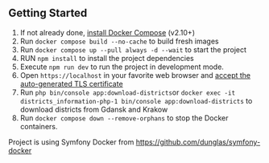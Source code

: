 

## Getting Started


1. If not already done, [install Docker Compose](https://docs.docker.com/compose/install/) (v2.10+)
2. Run `docker compose build --no-cache` to build fresh images
3. Run `docker compose up --pull always -d --wait` to start the project
4. RUN `npm install` to install the project dependencies
5. Execute `npm run dev` to run the project in development mode.
6. Open `https://localhost` in your favorite web browser and [accept the auto-generated TLS certificate](https://stackoverflow.com/a/15076602/1352334)
7. Run `php bin/console app:download-districts`or `docker exec -it districts_information-php-1 bin/console app:download-districts` to download districts from Gdansk and Krakow
8. Run `docker compose down --remove-orphans` to stop the Docker containers.


Project is using Symfony Docker from https://github.com/dunglas/symfony-docker
